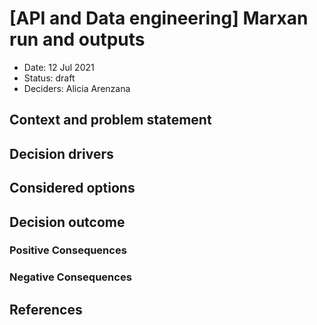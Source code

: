 # [API and Data engineering] Marxan run and outputs

* Date: 12 Jul 2021
* Status: draft
* Deciders: Alicia Arenzana
## Context and problem statement


## Decision drivers


## Considered options


## Decision outcome


### Positive Consequences


### Negative Consequences

## References
